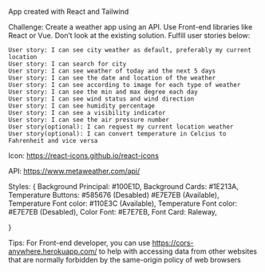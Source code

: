 App created with React and Tailwind

Challenge: Create a weather app using an API. Use Front-end libraries like React or Vue. Don’t look at the existing solution. Fulfill user stories below:

    User story: I can see city weather as default, preferably my current location
    User story: I can search for city
    User story: I can see weather of today and the next 5 days
    User story: I can see the date and location of the weather
    User story: I can see according to image for each type of weather
    User story: I can see the min and max degree each day
    User story: I can see wind status and wind direction
    User story: I can see humidity percentage
    User story: I can see a visibility indicator
    User story: I can see the air pressure number
    User story(optional): I can request my current location weather
    User story(optional): I can convert temperature in Celcius to Fahrenheit and vice versa

Icon: https://react-icons.github.io/react-icons

API: https://www.metaweather.com/api/

Styles: {
    Background Principal: #100E1D,
    Background Cards: #1E213A,
    Temperature Buttons: #585676 (Desabled) #E7E7EB (Available),
    Temperature Font color: #110E3C (Available),
    Temperature Font color: #E7E7EB (Desabled),
    Color Font: #E7E7EB,
    Font Card: Raleway,


}

Tips: For Front-end developer, you can use https://cors-anywhere.herokuapp.com/ to help with accessing data from other websites that are normally forbidden by the same-origin policy of web browsers